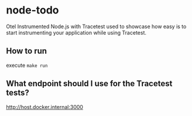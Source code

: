 # node-todo
Otel Instrumented Node.js with Tracetest used to showcase how easy is to start instrumenting your application while using Tracetest.

## How to run
execute `make run`

## What endpoint should I use for the Tracetest tests? 
http://host.docker.internal:3000
